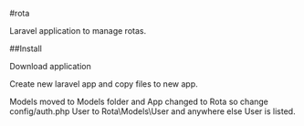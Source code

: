 #rota

Laravel application to manage rotas. 

##Install

Download application

Create new laravel app and copy files to new app.

Models moved to Models folder and App changed to Rota so change config/auth.php User to Rota\Models\User and anywhere else User is listed.




